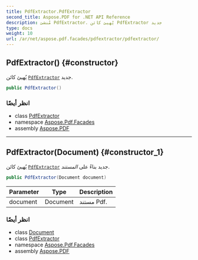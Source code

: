 ```yaml
---
title: PdfExtractor.PdfExtractor
second_title: Aspose.PDF for .NET API Reference
description: مُنشئ PdfExtractor. يُهيئ كائن PdfExtractor جديد
type: docs
weight: 10
url: /ar/net/aspose.pdf.facades/pdfextractor/pdfextractor/
---
```

## PdfExtractor() {#constructor}

يُهيئ كائن [`PdfExtractor`](../) جديد.

```csharp
public PdfExtractor()
```

### انظر أيضًا

* class [PdfExtractor](../)
* namespace [Aspose.Pdf.Facades](../../../aspose.pdf.facades/)
* assembly [Aspose.PDF](../../../)

---

## PdfExtractor(Document) {#constructor_1}

يُهيئ كائن [`PdfExtractor`](../) جديد بناءً على *المستند*.

```csharp
public PdfExtractor(Document document)
```

| Parameter | Type | Description |
| --- | --- | --- |
| document | Document | مستند Pdf. |

### انظر أيضًا

* class [Document](../../../aspose.pdf/document/)
* class [PdfExtractor](../)
* namespace [Aspose.Pdf.Facades](../../../aspose.pdf.facades/)
* assembly [Aspose.PDF](../../../)